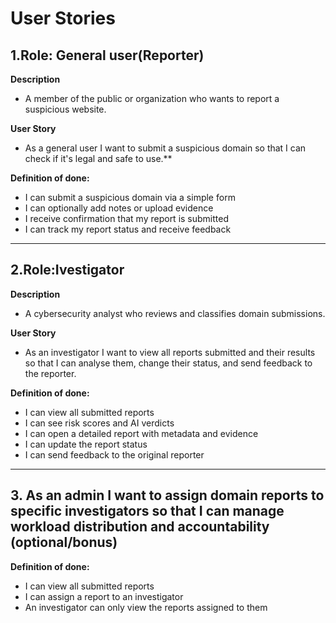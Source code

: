 # User Stories

## 1.Role: General user(Reporter)
**Description**
- A member of the public or organization who wants to report a suspicious website.
  
**User Story**
- As a general user I want to submit a suspicious domain so that I can check if it's legal and safe to use.**

**Definition of done:**
- I can submit a suspicious domain via a simple form
- I can optionally add notes or upload evidence
- I receive confirmation that my report is submitted
- I can track my report status and receive feedback

---

## 2.Role:Ivestigator
**Description**
- A cybersecurity analyst who reviews and classifies domain submissions.
  
**User Story**
- As an investigator I want to view all reports submitted and their results so that I can analyse them, change their status, and send feedback to the reporter.

**Definition of done:**
- I can view all submitted reports
- I can see risk scores and AI verdicts
- I can open a detailed report with metadata and evidence
- I can update the report status
- I can send feedback to the original reporter

---

## 3. As an admin I want to assign domain reports to specific investigators so that I can manage workload distribution and accountability (optional/bonus)

**Definition of done:**
- I can view all submitted reports
- I can assign a report to an investigator
- An investigator can only view the reports assigned to them

